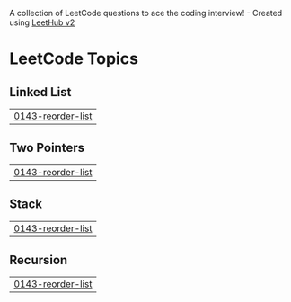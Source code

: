 A collection of LeetCode questions to ace the coding interview! - Created using [LeetHub v2](https://github.com/arunbhardwaj/LeetHub-2.0)
<!---LeetCode Topics Start-->
# LeetCode Topics
## Linked List
|  |
| ------- |
| [0143-reorder-list](https://github.com/PVSKR/Leetcode/tree/master/0143-reorder-list) |
## Two Pointers
|  |
| ------- |
| [0143-reorder-list](https://github.com/PVSKR/Leetcode/tree/master/0143-reorder-list) |
## Stack
|  |
| ------- |
| [0143-reorder-list](https://github.com/PVSKR/Leetcode/tree/master/0143-reorder-list) |
## Recursion
|  |
| ------- |
| [0143-reorder-list](https://github.com/PVSKR/Leetcode/tree/master/0143-reorder-list) |
<!---LeetCode Topics End-->